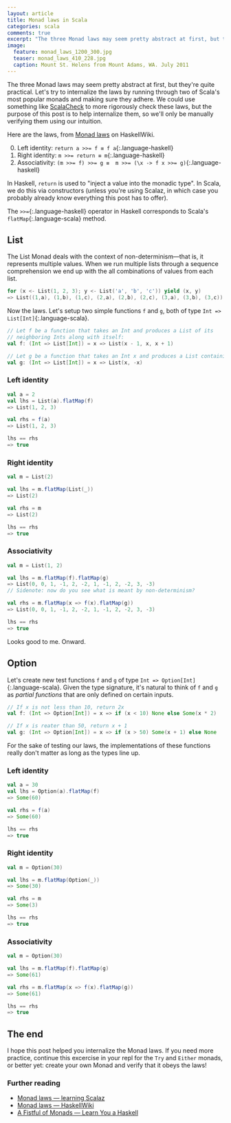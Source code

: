 ```yaml
---
layout: article
title: Monad laws in Scala
categories: scala
comments: true
excerpt: "The three Monad laws may seem pretty abstract at first, but they're quite practical"
image:
  feature: monad_laws_1200_300.jpg
  teaser: monad_laws_410_228.jpg
  caption: Mount St. Helens from Mount Adams, WA. July 2011
---
```


The three Monad laws may seem pretty abstract at first, but they're quite
practical.  Let's try to internalize the laws by running through two of Scala's
most popular monads and making sure they adhere. We could use something like
[ScalaCheck](http://scalacheck.org/) to more rigorously check these laws, but
the purpose of this post is to help internalize them, so we'll only be manually
verifying them using our intuition.

Here are the laws, from [Monad laws](https://wiki.haskell.org/Monad_laws) on HaskellWiki.

0. Left identity: `return a >>= f ≡ f a`{:.language-haskell}
0. Right identity: `m >>= return ≡ m`{:.language-haskell}
0. Associativity: `(m >>= f) >>= g ≡  m >>= (\x -> f x >>= g)`{:.language-haskell}

In Haskell, `return` is used to "inject a value into the monadic type". In
Scala, we do this via constructors (unless you're using Scalaz, in which case
you probably already know everything this post has to offer).

The `>>=`{:.language-haskell} operator in Haskell corresponds to Scala's
`flatMap`{:.language-scala} method.

## List

The List Monad deals with the context of non-determinism—that is, it represents
multiple values. When we run multiple lists through a sequence comprehension we
end up with the all combinations of values from each list.

```scala
for (x <- List(1, 2, 3); y <- List('a', 'b', 'c')) yield (x, y)
=> List((1,a), (1,b), (1,c), (2,a), (2,b), (2,c), (3,a), (3,b), (3,c))
```

Now the laws. Let's setup two simple functions `f` and `g`, both of type `Int =>
List[Int]`{:.language-scala}.

```scala
// Let f be a function that takes an Int and produces a List of its
// neighboring Ints along with itself:
val f: (Int => List[Int]) = x => List(x - 1, x, x + 1)

// Let g be a function that takes an Int x and produces a List containing +x and -x
val g: (Int => List[Int]) = x => List(x, -x)
```

### Left identity

```scala
val a = 2
val lhs = List(a).flatMap(f)
=> List(1, 2, 3)

val rhs = f(a)
=> List(1, 2, 3)

lhs == rhs
=> true
```

### Right identity

```scala
val m = List(2)

val lhs = m.flatMap(List(_))
=> List(2)

val rhs = m
=> List(2)

lhs == rhs
=> true
```

### Associativity

```scala
val m = List(1, 2)

val lhs = m.flatMap(f).flatMap(g)
=> List(0, 0, 1, -1, 2, -2, 1, -1, 2, -2, 3, -3)
// Sidenote: now do you see what is meant by non-determinism?

val rhs = m.flatMap(x => f(x).flatMap(g))
=> List(0, 0, 1, -1, 2, -2, 1, -1, 2, -2, 3, -3)

lhs == rhs
=> true
```

Looks good to me. Onward.

## Option

Let's create new test functions `f` and `g` of type `Int =>
Option[Int]`{:.language-scala}. Given the type signature, it's natural to think
of `f` and `g` as *partial functions* that are only defined on certain inputs.

```scala
// If x is not less than 10, return 2x
val f: (Int => Option[Int]) = x => if (x < 10) None else Some(x * 2)

// If x is reater than 50, return x + 1
val g: (Int => Option[Int]) = x => if (x > 50) Some(x + 1) else None
```

For the sake of testing our laws, the implementations of these functions really
don't matter as long as the types line up.

### Left identity

```scala
val a = 30
val lhs = Option(a).flatMap(f)
=> Some(60)

val rhs = f(a)
=> Some(60)

lhs == rhs
=> true
```

### Right identity

```scala
val m = Option(30)

val lhs = m.flatMap(Option(_))
=> Some(30)

val rhs = m
=> Some(3)

lhs == rhs
=> true
```

### Associativity

```scala
val m = Option(30)

val lhs = m.flatMap(f).flatMap(g)
=> Some(61)

val rhs = m.flatMap(x => f(x).flatMap(g))
=> Some(61)

lhs == rhs
=> true
```

## The end

I hope this post helped you internalize the Monad laws. If you need more
practice, continue this excercise in your repl for the `Try` and `Either`
monads, or better yet: create your own Monad and verify that it obeys the laws!

### Further reading

- [Monad laws — learning Scalaz](http://eed3si9n.com/learning-scalaz/Monad+laws.html)
- [Monad laws — HaskellWiki](https://wiki.haskell.org/Monad_laws)
- [A Fistful of Monads — Learn You a Haskell](http://learnyouahaskell.com/a-fistful-of-monads#monad-laws)
